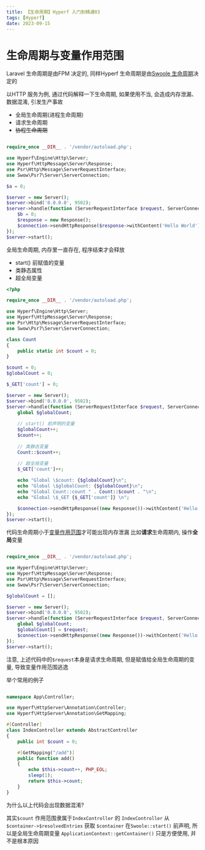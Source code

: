 ```yaml
---
title: 【生命周期】Hyperf 入门到精通03
tags: [Hyperf]
date: 2023-09-15
---
```

# 生命周期与变量作用范围
Laravel 生命周期是由FPM 决定的, 同样Hyperf 生命周期是由[Swoole 生命周期](https://wiki.swoole.com/wiki/page/354.html)决定的

以HTTP 服务为例, 通过代码解释一下生命周期, 如果使用不当, 会造成内存泄漏、数据混淆, 引发生产事故

- 全局生命周期(进程生命周期)
- 请求生命周期
- ~~协程生命周期~~

```php

require_once __DIR__ . '/vendor/autoload.php';

use Hyperf\Engine\Http\Server;
use Hyperf\HttpMessage\Server\Response;
use Psr\Http\Message\ServerRequestInterface;
use Swow\Psr7\Server\ServerConnection;

$a = 0;

$server = new Server();
$server->bind('0.0.0.0', 9502);
$server->handle(function (ServerRequestInterface $request, ServerConnection $connection) {
    $b = 0;
    $response = new Response();
    $connection->sendHttpResponse($response->withContent('Hello World'))->close();
});
$server->start();

```

全局生命周期, 内存里一直存在, 程序结束才会释放

- start() 前赋值的变量
- 类静态属性
- 超全局变量

```php
<?php

require_once __DIR__ . '/vendor/autoload.php';

use Hyperf\Engine\Http\Server;
use Hyperf\HttpMessage\Server\Response;
use Psr\Http\Message\ServerRequestInterface;
use Swow\Psr7\Server\ServerConnection;

class Count
{
    public static int $count = 0;
}

$count = 0;
$globalCount = 0;

$_GET['count'] = 0;

$server = new Server();
$server->bind('0.0.0.0', 9502);
$server->handle(function (ServerRequestInterface $request, ServerConnection $connection) use (&$count) {
    global $globalCount;
  
    // start() 前声明的变量
    $globalCount++;
    $count++;
  
    // 类静态变量
    Count::$count++;
  
    // 超全局变量
    $_GET['count']++;

    echo "Global \$count: {$globalCount}\n";
    echo "Global \$globalCount: {$globalCount}\n";
    echo "Global Count::count " . Count::$count . "\n";
    echo "Global \$_GET {$_GET['count']} \n";

    $connection->sendHttpResponse((new Response())->withContent('Hello World'))->close();
});
$server->start();

```

代码生命周期小于[变量作用范围](https://www.php.net/manual/zh/language.variables.scope.php)才可能出现内存泄漏
比如**请求**生命周期内, 操作**全局**变量
```php

require_once __DIR__ . '/vendor/autoload.php';

use Hyperf\Engine\Http\Server;
use Hyperf\HttpMessage\Server\Response;
use Psr\Http\Message\ServerRequestInterface;
use Swow\Psr7\Server\ServerConnection;

$globalCount = [];

$server = new Server();
$server->bind('0.0.0.0', 9502);
$server->handle(function (ServerRequestInterface $request, ServerConnection $connection) {
    global $globalCount;
    $globalCount[] = $request;
    $connection->sendHttpResponse((new Response())->withContent('Hello World'))->close();
});
$server->start();

```
注意, 上述代码中的`$request`本身是请求生命周期, 但是赋值给全局生命周期的变量, 导致变量作用范围逃逸

举个常用的例子
```php

namespace App\Controller;

use Hyperf\HttpServer\Annotation\Controller;
use Hyperf\HttpServer\Annotation\GetMapping;

#[Controller]
class IndexController extends AbstractController
{
    public int $count = 0;

    #[GetMapping("/add")]
    public function add()
    {
        echo $this->count++, PHP_EOL;
        sleep(1);
        return $this->count;
    }
}

```
为什么以上代码会出现数据混淆?

其实`$count` 作用范围隶属于`IndexController` 的
`IndexController` 从`$container->$resolvedEntries` 获取
`$container` 在`Swoole::start()` 前声明, 所以是全局生命周期变量
`ApplicationContext::getContainer()` 只是方便使用, 并不是根本原因
